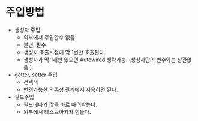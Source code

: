 # 주입방법
- 생성자 주입
    - 외부에서 주입할수 없음
    - 불변, 필수
    - 생성자 호출시점에 딱 1번만 호출된다.
    - 생성자가 딱 1개만 있으면 Autowired 생략가능. (생성자안의 변수와는 상관없음.)
- getter, setter 주입
    - 선택적
    - 변경가능한 의존성 관계에서 사용하면 된다.
- 필드주입
    - 필드에다가 값을 바로 때려박는다.
    - 외부에서 테스트하기가 힘들다.

